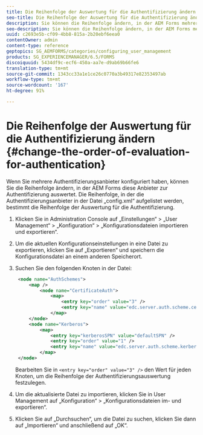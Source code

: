```yaml
---
title: Die Reihenfolge der Auswertung für die Authentifizierung ändern
seo-title: Die Reihenfolge der Auswertung für die Authentifizierung ändern
description: Sie können die Reihenfolge ändern, in der AEM Forms mehrere Anbieter zur Authentifizierung auswertet.
seo-description: Sie können die Reihenfolge ändern, in der AEM Forms mehrere Anbieter zur Authentifizierung auswertet.
uuid: c2693e5b-cf09-4bb8-815a-2b20ebf6eea0
contentOwner: admin
content-type: reference
geptopics: SG_AEMFORMS/categories/configuring_user_management
products: SG_EXPERIENCEMANAGER/6.5/FORMS
discoiquuid: 5434df9c-ecf6-450a-aa7e-d9ab69b66fe6
translation-type: tm+mt
source-git-commit: 1343cc33a1e1ce26c0770a3b49317e82353497ab
workflow-type: tm+mt
source-wordcount: '167'
ht-degree: 91%

---
```



# Die Reihenfolge der Auswertung für die Authentifizierung ändern {#change-the-order-of-evaluation-for-authentication}

Wenn Sie mehrere Authentifizierungsanbieter konfiguriert haben, können Sie die Reihenfolge ändern, in der AEM Forms diese Anbieter zur Authentifizierung auswertet. Die Reihenfolge, in der die Authentifizierungsanbieter in der Datei „config.xml“ aufgelistet werden, bestimmt die Reihenfolge der Auswertung für die Authentifizierung.

1. Klicken Sie in Administration Console auf „Einstellungen“ > „User Management“ > „Konfiguration“ > „Konfigurationsdateien importieren und exportieren“.
1. Um die aktuellen Konfigurationseinstellungen in eine Datei zu exportieren, klicken Sie auf „Exportieren“ und speichern die Konfigurationsdatei an einem anderen Speicherort.
1. Suchen Sie den folgenden Knoten in der Datei:

   ```xml
    <node name="AuthSchemes">
        <map />
            <node name="CertificateAuth">
                <map>
                    <entry key="order" value="3" />
                    <entry key="name" value="edc.server.auth.scheme.certificate" />
                </map>
        </node>
        <node name="Kerberos">
            <map>
                <entry key="kerberosSPN" value="defaultSPN" />
                <entry key="order" value="1" />
                <entry key="name" value="edc.server.auth.scheme.kerberos" />
            </map>
    </node>
   ```

   Bearbeiten Sie in `<entry key="order" value="3" />` den Wert für jeden Knoten, um die Reihenfolge der Authentifizierungsauswertung festzulegen.

1. Um die aktualisierte Datei zu importieren, klicken Sie in User Management auf „Konfiguration“ > „Konfigurationsdateien im- und exportieren“.
1. Klicken Sie auf „Durchsuchen“, um die Datei zu suchen, klicken Sie dann auf „Importieren“ und anschließend auf „OK“.

